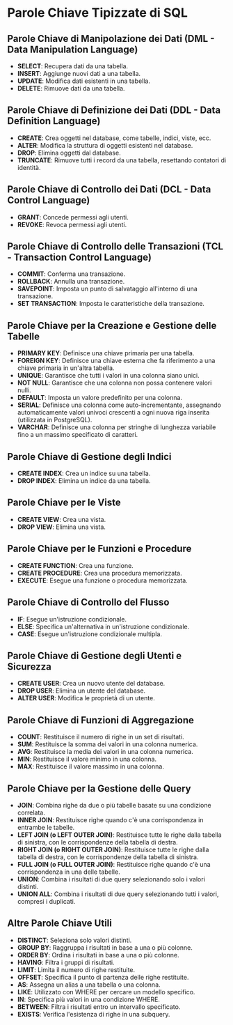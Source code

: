 # Parole Chiave Tipizzate di SQL

## Parole Chiave di Manipolazione dei Dati (DML - Data Manipulation Language)

- **SELECT**: Recupera dati da una tabella.
- **INSERT**: Aggiunge nuovi dati a una tabella.
- **UPDATE**: Modifica dati esistenti in una tabella.
- **DELETE**: Rimuove dati da una tabella.

## Parole Chiave di Definizione dei Dati (DDL - Data Definition Language)

- **CREATE**: Crea oggetti nel database, come tabelle, indici, viste, ecc.
- **ALTER**: Modifica la struttura di oggetti esistenti nel database.
- **DROP**: Elimina oggetti dal database.
- **TRUNCATE**: Rimuove tutti i record da una tabella, resettando contatori di identità.

## Parole Chiave di Controllo dei Dati (DCL - Data Control Language)

- **GRANT**: Concede permessi agli utenti.
- **REVOKE**: Revoca permessi agli utenti.

## Parole Chiave di Controllo delle Transazioni (TCL - Transaction Control Language)

- **COMMIT**: Conferma una transazione.
- **ROLLBACK**: Annulla una transazione.
- **SAVEPOINT**: Imposta un punto di salvataggio all'interno di una transazione.
- **SET TRANSACTION**: Imposta le caratteristiche della transazione.

## Parole Chiave per la Creazione e Gestione delle Tabelle

- **PRIMARY KEY**: Definisce una chiave primaria per una tabella.
- **FOREIGN KEY**: Definisce una chiave esterna che fa riferimento a una chiave primaria in un'altra tabella.
- **UNIQUE**: Garantisce che tutti i valori in una colonna siano unici.
- **NOT NULL**: Garantisce che una colonna non possa contenere valori nulli.
- **DEFAULT**: Imposta un valore predefinito per una colonna.
- **SERIAL**: Definisce una colonna come auto-incrementante, assegnando automaticamente valori univoci crescenti a ogni nuova riga inserita (utilizzata in PostgreSQL).
- **VARCHAR**: Definisce una colonna per stringhe di lunghezza variabile fino a un massimo specificato di caratteri.

## Parole Chiave di Gestione degli Indici

- **CREATE INDEX**: Crea un indice su una tabella.
- **DROP INDEX**: Elimina un indice da una tabella.

## Parole Chiave per le Viste

- **CREATE VIEW**: Crea una vista.
- **DROP VIEW**: Elimina una vista.

## Parole Chiave per le Funzioni e Procedure

- **CREATE FUNCTION**: Crea una funzione.
- **CREATE PROCEDURE**: Crea una procedura memorizzata.
- **EXECUTE**: Esegue una funzione o procedura memorizzata.

## Parole Chiave di Controllo del Flusso

- **IF**: Esegue un'istruzione condizionale.
- **ELSE**: Specifica un'alternativa in un'istruzione condizionale.
- **CASE**: Esegue un'istruzione condizionale multipla.

## Parole Chiave di Gestione degli Utenti e Sicurezza

- **CREATE USER**: Crea un nuovo utente del database.
- **DROP USER**: Elimina un utente del database.
- **ALTER USER**: Modifica le proprietà di un utente.

## Parole Chiave di Funzioni di Aggregazione

- **COUNT**: Restituisce il numero di righe in un set di risultati.
- **SUM**: Restituisce la somma dei valori in una colonna numerica.
- **AVG**: Restituisce la media dei valori in una colonna numerica.
- **MIN**: Restituisce il valore minimo in una colonna.
- **MAX**: Restituisce il valore massimo in una colonna.

## Parole Chiave per la Gestione delle Query

- **JOIN**: Combina righe da due o più tabelle basate su una condizione correlata.
- **INNER JOIN**: Restituisce righe quando c'è una corrispondenza in entrambe le tabelle.
- **LEFT JOIN (o LEFT OUTER JOIN)**: Restituisce tutte le righe dalla tabella di sinistra, con le corrispondenze della tabella di destra.
- **RIGHT JOIN (o RIGHT OUTER JOIN)**: Restituisce tutte le righe dalla tabella di destra, con le corrispondenze della tabella di sinistra.
- **FULL JOIN (o FULL OUTER JOIN)**: Restituisce righe quando c'è una corrispondenza in una delle tabelle.
- **UNION**: Combina i risultati di due query selezionando solo i valori distinti.
- **UNION ALL**: Combina i risultati di due query selezionando tutti i valori, compresi i duplicati.

## Altre Parole Chiave Utili

- **DISTINCT**: Seleziona solo valori distinti.
- **GROUP BY**: Raggruppa i risultati in base a una o più colonne.
- **ORDER BY**: Ordina i risultati in base a una o più colonne.
- **HAVING**: Filtra i gruppi di risultati.
- **LIMIT**: Limita il numero di righe restituite.
- **OFFSET**: Specifica il punto di partenza delle righe restituite.
- **AS**: Assegna un alias a una tabella o una colonna.
- **LIKE**: Utilizzato con WHERE per cercare un modello specifico.
- **IN**: Specifica più valori in una condizione WHERE.
- **BETWEEN**: Filtra i risultati entro un intervallo specificato.
- **EXISTS**: Verifica l'esistenza di righe in una subquery.
